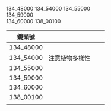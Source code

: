 134_48000
134_54000
134_55000  
134_59000  
134_60000
138_00100


| 鏡頭號       |         |     |     |
| --------- | ------- | --- | --- |
| 134_48000 |         |     |     |
| 134_54000 | 注意植物多樣性 |     |     |
| 134_55000 |         |     |     |
| 134_59000 |         |     |     |
| 134_60000 |         |     |     |
| 138_00100 |         |     |     |
|           |         |     |     |
